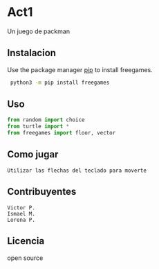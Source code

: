# Act1

Un juego de packman

## Instalacion

Use the package manager [pip](https://pip.pypa.io/en/stable/) to install freegames.

```bash
 python3 -m pip install freegames
```

## Uso

```python
from random import choice
from turtle import *
from freegames import floor, vector
```

## Como jugar
```
Utilizar las flechas del teclado para moverte
```
## Contribuyentes
```
Victor P.
Ismael M.
Lorena P.
```

## Licencia
open source
